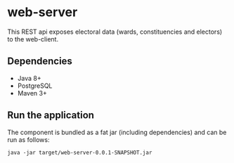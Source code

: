# web-server

This REST api exposes electoral data (wards, constituencies and electors) to the web-client.

## Dependencies

- Java 8+
- PostgreSQL
- Maven 3+

## Run the application

The component is bundled as a fat jar (including dependencies) and can be run as follows:

```
java -jar target/web-server-0.0.1-SNAPSHOT.jar
```

